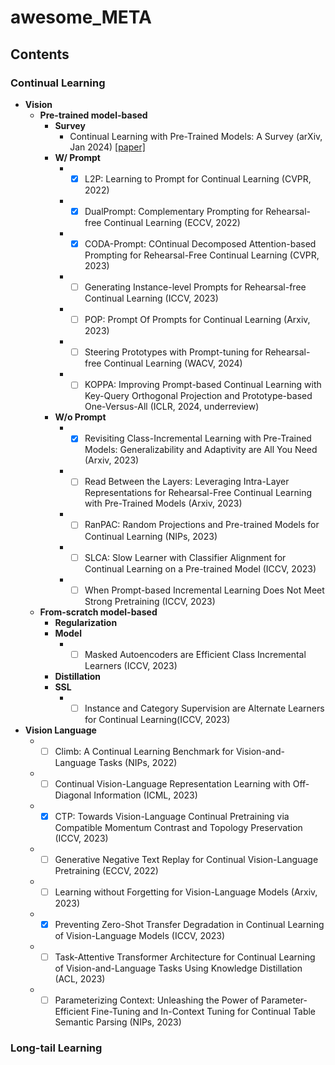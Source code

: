 # awesome_META

## Contents

### Continual Learning

- **Vision**
  - **Pre-trained model-based**
    - **Survey**
      - Continual Learning with Pre-Trained Models: A Survey (arXiv, Jan 2024) [[paper]](https://arxiv.org/abs/2401.16386)
    - **W/ Prompt**
      - -[x] L2P: Learning to Prompt for Continual Learning (CVPR, 2022) 
      - -[x] DualPrompt: Complementary Prompting for Rehearsal-free Continual Learning (ECCV, 2022) 
      - -[x] CODA-Prompt: COntinual Decomposed Attention-based Prompting for Rehearsal-Free Continual Learning (CVPR, 2023) 
      - -[ ] Generating Instance-level Prompts for Rehearsal-free Continual Learning (ICCV, 2023)
      - -[ ] POP: Prompt Of Prompts for Continual Learning (Arxiv, 2023)
      - -[ ] Steering Prototypes with Prompt-tuning for Rehearsal-free Continual Learning (WACV, 2024)
      - -[ ] KOPPA: Improving Prompt-based Continual Learning with Key-Query Orthogonal Projection and Prototype-based One-Versus-All (ICLR, 2024, underreview)
    - **W/o Prompt**
      - -[x] Revisiting Class-Incremental Learning with Pre-Trained Models: Generalizability and Adaptivity are All You Need (Arxiv, 2023)
      - -[ ] Read Between the Layers: Leveraging Intra-Layer Representations for Rehearsal-Free Continual Learning with Pre-Trained Models (Arxiv, 2023)
      - -[ ] RanPAC: Random Projections and Pre-trained Models for Continual Learning (NIPs, 2023)
      - -[ ] SLCA: Slow Learner with Classifier Alignment for Continual Learning on a Pre-trained Model (ICCV, 2023)
      - -[ ] When Prompt-based Incremental Learning Does Not Meet Strong Pretraining (ICCV, 2023)
  - **From-scratch model-based**
    - **Regularization**
    - **Model**
      - -[ ] Masked Autoencoders are Efficient Class Incremental Learners (ICCV, 2023) 
    - **Distillation**
    - **SSL**
      - -[ ] Instance and Category Supervision are Alternate Learners for Continual Learning(ICCV, 2023)
- **Vision Language**
  - -[ ] Climb: A Continual Learning Benchmark for Vision-and-Language Tasks (NIPs, 2022)
  - -[ ] Continual Vision-Language Representation Learning with Off-Diagonal Information (ICML, 2023)
  - -[x] CTP: Towards Vision-Language Continual Pretraining via Compatible Momentum Contrast and Topology Preservation (ICCV, 2023)
  - -[ ] Generative Negative Text Replay for Continual Vision-Language Pretraining (ECCV, 2022)
  - -[ ] Learning without Forgetting for Vision-Language Models (Arxiv, 2023)
  - -[x] Preventing Zero-Shot Transfer Degradation in Continual Learning of Vision-Language Models (ICCV, 2023)
  - -[ ] Task-Attentive Transformer Architecture for Continual Learning of Vision-and-Language Tasks Using Knowledge Distillation (ACL, 2023)
  - -[ ] Parameterizing Context: Unleashing the Power of Parameter-Efficient Fine-Tuning and In-Context Tuning for Continual Table Semantic Parsing (NIPs, 2023)
    
### Long-tail Learning


